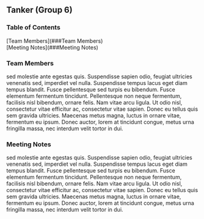 ## Tanker (Group 6)

### Table of Contents  
[Team Members](###Team Members)  
[Meeting Notes](###Meeting Notes)  

### Team Members

sed molestie ante egestas quis. Suspendisse sapien odio, feugiat ultricies venenatis sed, imperdiet vel nulla. Suspendisse tempus lacus eget diam tempus blandit. Fusce pellentesque sed turpis eu bibendum. Fusce elementum fermentum tincidunt. Pellentesque non neque fermentum, facilisis nisl bibendum, ornare felis. Nam vitae arcu ligula. Ut odio nisl, consectetur vitae efficitur ac, consectetur vitae sapien. Donec eu tellus quis sem gravida ultricies. Maecenas metus magna, luctus in ornare vitae, fermentum eu ipsum. Donec auctor, lorem at tincidunt congue, metus urna fringilla massa, nec interdum velit tortor in dui.

### Meeting Notes

sed molestie ante egestas quis. Suspendisse sapien odio, feugiat ultricies venenatis sed, imperdiet vel nulla. Suspendisse tempus lacus eget diam tempus blandit. Fusce pellentesque sed turpis eu bibendum. Fusce elementum fermentum tincidunt. Pellentesque non neque fermentum, facilisis nisl bibendum, ornare felis. Nam vitae arcu ligula. Ut odio nisl, consectetur vitae efficitur ac, consectetur vitae sapien. Donec eu tellus quis sem gravida ultricies. Maecenas metus magna, luctus in ornare vitae, fermentum eu ipsum. Donec auctor, lorem at tincidunt congue, metus urna fringilla massa, nec interdum velit tortor in dui.
